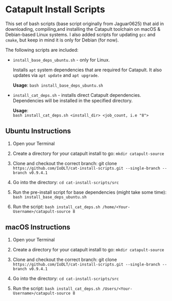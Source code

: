 # Catapult Install Scripts

This set of bash scripts (base script originally from Jaguar0625) that aid in downloading, compiling,and installing the Catapult toolchain on macOS & Debian-based Linux systems. I also added scripts for updating `gcc` and `cmake`, but keep in mind it is only for Debian (for now).

The following scripts are included:

- `install_base_deps_ubuntu.sh` - only for Linux.

  Installs `apt` system dependencies that are required for Catapult. It also updates via `apt update` and `apt upgrade`.

  **Usage**:
  `bash install_base_deps_ubuntu.sh`

* `install_cat_deps.sh` - installs direct Catapult dependencies. Dependencies will be installed in the specified directory.

  **Usage**:  
   `bash install_cat_deps.sh <install_dir> <job_count, i.e "8">`

## Ubuntu Instructions

1. Open your Terminal

2. Create a directory for your catapult install to go: `mkdir catapult-source`

3. Clone and checkout the correct branch:
   git clone `https://github.com/IoDLT/cat-install-scripts.git --single-branch --branch v0.9.4.1`

4. Go into the directory:
   `cd cat-install-scripts/src`

5. Run the pre-install script for base dependencies (might take some time):
   `bash install_base_deps_ubuntu.sh`

6. Run the script:
   `bash install_cat_deps.sh /home/<Your-Username>/catapult-source 8`

## macOS Instructions

1. Open your Terminal

2. Create a directory for your catapult install to go: `mkdir catapult-source`

3. Clone and checkout the correct branch:
   git clone `https://github.com/IoDLT/cat-install-scripts.git --single-branch --branch v0.9.4.1`

4. Go into the directory:
   `cd cat-install-scripts/src`

5. Run the script:
   `bash install_cat_deps.sh /Users/<Your-Username>/catapult-source 8`
